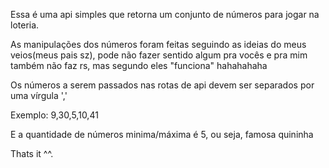 Essa é uma api simples que retorna um conjunto de números para jogar na loteria.

As manipulações dos números foram feitas seguindo as ideias do meus veios(meus pais sz), pode não fazer sentido algum pra vocês e pra mim também não faz rs, mas segundo eles "funciona" hahahahaha 

Os números a serem passados nas rotas de api devem ser separados por uma vírgula ','

Exemplo: 9,30,5,10,41

E a quantidade de números minima/máxima é 5, ou seja, famosa quininha


Thats it ^^.
